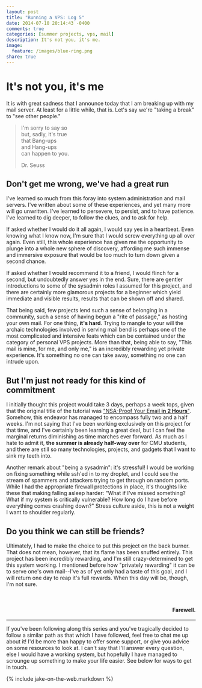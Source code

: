 ```yaml
---
layout: post
title: "Running a VPS: Log 5"
date: 2014-07-10 20:14:43 -0400
comments: true
categories: [summer projects, vps, mail]
description: It's not you, it's me.
image:
  feature: /images/blue-ring.png
share: true
---
```


# It's not you, it's me
It is with great sadness that I announce today that I am breaking up with my mail server. At least for a little while, that is. Let's say we're "taking a break" to "see other people."

<!-- more -->

> I'm sorry to say so<br>
> but, sadly, it's true<br>
> that Bang-ups<br>
> and Hang-ups<br>
> can happen to you.<br>
>
> Dr. Seuss

## Don't get me wrong, we've had a great run
I've learned so much from this foray into system administration and mail servers. I've written about some of these experiences, and yet many more will go unwritten. I've learned to persevere, to persist, and to have patience. I've learned to dig deeper, to follow the clues, and to ask for help.

If asked whether I would do it all again, I would say yes in a heartbeat. Even knowing what I know now, I'm sure that I would screw everything up all over again. Even still, this whole experience has given me the opportunity to plunge into a whole new sphere of discovery, affording me such immense and immersive exposure that would be too much to turn down given a second chance. 

If asked whether I would recommend it to a friend, I would flinch for a second, but undoubtedly answer yes in the end. Sure, there are gentler introductions to some of the sysadmin roles I assumed for this project, and there are certainly more glamorous projects for a beginner which yield immediate and visible results, results that can be shown off and shared.

That being said, few projects lend such a sense of belonging in a community, such a sense of having begun a "rite of passage," as hosting your own mail. For one thing, __it's hard__. Trying to mangle to your will the archaic technologies involved in serving mail bend is perhaps one of the most complicated and intensive feats which can be contained under the category of personal VPS projects. More than that, being able to say, "This mail is mine, for me, and only me," is an incredibly rewarding yet private experience. It's something no one can take away, something no one can intrude upon.

## But I'm just not ready for this kind of commitment
I initially thought this project would take 3 days, perhaps a week tops, given that the original title of the tutorial was ["NSA-Proof Your Email __in 2 Hours__"][nsa]. Somehow, this endeavor has managed to encompass fully two and a half weeks. I'm not saying that I've been working exclusively on this project for that time, and I've certainly been learning a great deal, but I can feel the marginal returns diminishing as time marches ever forward. As much as I hate to admit it, __the summer is already half-way over__ for CMU students, and there are still so many technologies, projects, and gadgets that I want to sink my teeth into.

Another remark about "being a sysadmin": it's stressful! I would be working on fixing something while ssh'ed in to my droplet, and I could see the stream of spammers and attackers trying to get through on random ports. While I had the appropriate firewall protections in place, it's thoughts like these that making falling asleep harder: "What if I've missed something? What if my system is critically vulnerable? How long do I have before everything comes crashing down?" Stress culture aside, this is not a weight I want to shoulder regularly.

## Do you think we can still be friends?
Ultimately, I had to make the choice to put this project on the back burner. That does not mean, however, that its flame has been snuffed entirely. This project has been incredibly rewarding, and I'm still crazy-determined to get this system working. I mentioned before how "privately rewarding" it can be to serve one's own mail--I've as of yet only had a taste of this goal, and I will return one day to reap it's full rewards. When this day will be, though, I'm not sure.

<br>

<div style="text-align: right;"><h4>Farewell.</h4></div>

- - -

If you've been following along this series and you've tragically decided to follow a similar path as that which I have followed, feel free to chat me up about it! I'd be more than happy to offer some support, or give you advice on some resources to look at. I can't say that I'll answer every question, else I would have a working system, but hopefully I have managed to scrounge up something to make your life easier. See below for ways to get in touch.

[nsa]: http://sealedabstract.com/code/nsa-proof-your-e-mail-in-2-hours/
{% include jake-on-the-web.markdown %}
